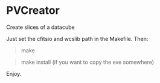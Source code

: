 # PVCreator
Create slices of a datacube

Just set the cfitsio and wcslib path in the Makefile. Then:

> make 

> make install (if you want to copy the exe somewhere)

Enjoy.
